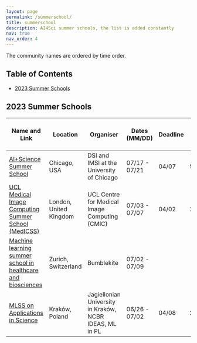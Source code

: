 ```yaml
---
layout: page
permalink: /summerschool/
title: summerschool
description: AI4Sci summer schools, the list is added constantly
nav: true
nav_order: 4
---
```

The community names are ordered by time order.

## Table of Contents

- [2023 Summer Schools](#2023-summer-schools)

## 2023 Summer Schools

| Name and Link|Location|Organiser|Dates (MM/DD)|Deadline|Fee|Aid (Travel Grants etc)| Notes
| ------ | -- | --- | ---- | -- | - | - | ---- |
| [AI+Science Summer School](https://www.imsi.institute/activities/aiscience-summer-school-2023/)|Chicago, USA|DSI and IMSI at the University of Chicago|07/17 - 07/21|04/07|50$|Yes|
| [UCL Medical Image Computing Summer School (MedICSS)](https://www.ucl.ac.uk/medical-image-computing/ucl-medical-image-computing-summer-school-medicss)|London, United Kingdom|UCL Centre for Medical Image Computing (CMIC)|07/03 - 07/07|04/02|200GBP|Yes - waiver for lower income countries|
| [Machine learning summer school in healthcare and biosciences](https://www.bumblekite.co/summer-school-23)|Zurich, Switzerland|Bumblekite|07/02 - 07/09|||
| [MLSS on Applications in Science](https://mlss2023.mlinpl.org/)|Kraków, Poland|Jagiellonian University in Kraków, NCBR IDEAS, ML in PL|06/26 - 07/02|04/08|250€|Yes|
